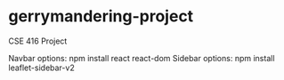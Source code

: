 # gerrymandering-project
CSE 416 Project

Navbar options: npm install react react-dom
Sidebar options: npm install leaflet-sidebar-v2